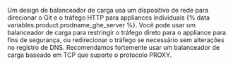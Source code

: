 Um design de balanceador de carga usa um dispositivo de rede para direcionar o Git e o tráfego HTTP para appliances individuais {% data variables.product.prodname_ghe_server %}. Você pode usar um balanceador de carga para restringir o tráfego direto para o appliance para fins de segurança, ou redirecionar o tráfego se necessário sem alterações no registro de DNS. Recomendamos fortemente usar um balanceador de carga baseado em TCP que suporte o protocolo PROXY.
